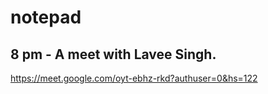 # notepad
## 8 pm - A meet with Lavee Singh.
https://meet.google.com/oyt-ebhz-rkd?authuser=0&hs=122

